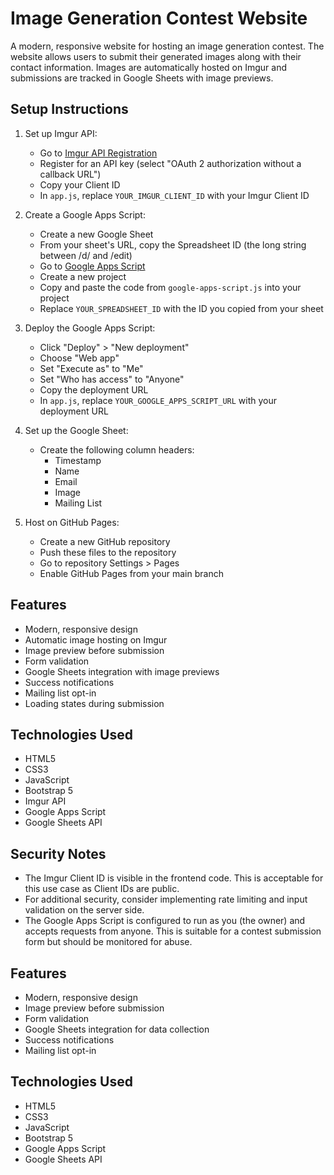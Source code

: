 # Image Generation Contest Website

A modern, responsive website for hosting an image generation contest. The website allows users to submit their generated images along with their contact information. Images are automatically hosted on Imgur and submissions are tracked in Google Sheets with image previews.

## Setup Instructions

1. Set up Imgur API:
   - Go to [Imgur API Registration](https://api.imgur.com/oauth2/addclient)
   - Register for an API key (select "OAuth 2 authorization without a callback URL")
   - Copy your Client ID
   - In `app.js`, replace `YOUR_IMGUR_CLIENT_ID` with your Imgur Client ID

2. Create a Google Apps Script:
   - Create a new Google Sheet
   - From your sheet's URL, copy the Spreadsheet ID (the long string between /d/ and /edit)
   - Go to [Google Apps Script](https://script.google.com/)
   - Create a new project
   - Copy and paste the code from `google-apps-script.js` into your project
   - Replace `YOUR_SPREADSHEET_ID` with the ID you copied from your sheet

3. Deploy the Google Apps Script:
   - Click "Deploy" > "New deployment"
   - Choose "Web app"
   - Set "Execute as" to "Me"
   - Set "Who has access" to "Anyone"
   - Copy the deployment URL
   - In `app.js`, replace `YOUR_GOOGLE_APPS_SCRIPT_URL` with your deployment URL

4. Set up the Google Sheet:
   - Create the following column headers:
     - Timestamp
     - Name
     - Email
     - Image
     - Mailing List

5. Host on GitHub Pages:
   - Create a new GitHub repository
   - Push these files to the repository
   - Go to repository Settings > Pages
   - Enable GitHub Pages from your main branch

## Features

- Modern, responsive design
- Automatic image hosting on Imgur
- Image preview before submission
- Form validation
- Google Sheets integration with image previews
- Success notifications
- Mailing list opt-in
- Loading states during submission

## Technologies Used

- HTML5
- CSS3
- JavaScript
- Bootstrap 5
- Imgur API
- Google Apps Script
- Google Sheets API

## Security Notes

- The Imgur Client ID is visible in the frontend code. This is acceptable for this use case as Client IDs are public.
- For additional security, consider implementing rate limiting and input validation on the server side.
- The Google Apps Script is configured to run as you (the owner) and accepts requests from anyone. This is suitable for a contest submission form but should be monitored for abuse.

## Features

- Modern, responsive design
- Image preview before submission
- Form validation
- Google Sheets integration for data collection
- Success notifications
- Mailing list opt-in

## Technologies Used

- HTML5
- CSS3
- JavaScript
- Bootstrap 5
- Google Apps Script
- Google Sheets API

